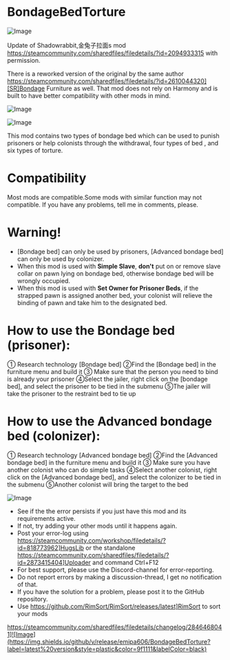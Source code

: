 # BondageBedTorture

![Image](https://i.imgur.com/buuPQel.png)

Update of Shadowrabbit,金兔子拉面s mod
https://steamcommunity.com/sharedfiles/filedetails/?id=2094933315
with permission.

There is a reworked version of the original by the same author https://steamcommunity.com/sharedfiles/filedetails/?id=2610044320][SR]Bondage Furniture as well. That mod does not rely on Harmony and is built to have better compatibility with other mods in mind.

![Image](https://i.imgur.com/pufA0kM.png)

	
![Image](https://i.imgur.com/Z4GOv8H.png)

This mod contains two types of bondage bed which can be used to punish prisoners or help colonists through the withdrawal, four types of bed , and six types of torture.

# Compatibility

Most mods are compatible.Some mods with similar function may not compatible.
If you have any problems, tell me in comments, please.

# Warning!



 -  [Bondage bed] can only be used by prisoners,  [Advanced bondage bed] can only be used by colonizer.
 - When this mod is used with **Simple Slave**, **don't** put on or remove slave collar on pawn lying on bondage bed, otherwise bondage bed will be wrongly occupied.
 - When this mod is used with **Set Owner for Prisoner Beds**, if the strapped pawn is assigned another bed, your colonist will relieve the binding of pawn and take him to the designated bed.



# How to use the Bondage bed (prisoner):

① Research technology [Bondage bed]
②Find the [Bondage bed] in the furniture menu and build it
③ Make sure that the person you need to bind is already your prisoner
④Select the jailer, right click on the [bondage bed], and select the prisoner to be tied in the submenu
⑤The jailer will take the prisoner to the restraint bed to tie up

# How to use the Advanced bondage bed (colonizer):

① Research technology [Advanced bondage bed]
②Find the [Advanced bondage bed] in the furniture menu and build it
③ Make sure you have another colonist who can do simple tasks
④Select another colonist, right click on the [Advanced bondage bed], and select the colonizer to be tied in the submenu
⑤Another colonist will bring the target to the bed

![Image](https://i.imgur.com/PwoNOj4.png)



-  See if the the error persists if you just have this mod and its requirements active.
-  If not, try adding your other mods until it happens again.
-  Post your error-log using https://steamcommunity.com/workshop/filedetails/?id=818773962]HugsLib or the standalone https://steamcommunity.com/sharedfiles/filedetails/?id=2873415404]Uploader and command Ctrl+F12
-  For best support, please use the Discord-channel for error-reporting.
-  Do not report errors by making a discussion-thread, I get no notification of that.
-  If you have the solution for a problem, please post it to the GitHub repository.
-  Use https://github.com/RimSort/RimSort/releases/latest]RimSort to sort your mods



https://steamcommunity.com/sharedfiles/filedetails/changelog/2846468041]![Image](https://img.shields.io/github/v/release/emipa606/BondageBedTorture?label=latest%20version&style=plastic&color=9f1111&labelColor=black)

